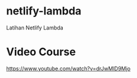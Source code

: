 # netlify-lambda
Latihan Netlify Lambda

# Video Course
https://www.youtube.com/watch?v=drJwMlD9Mjo
